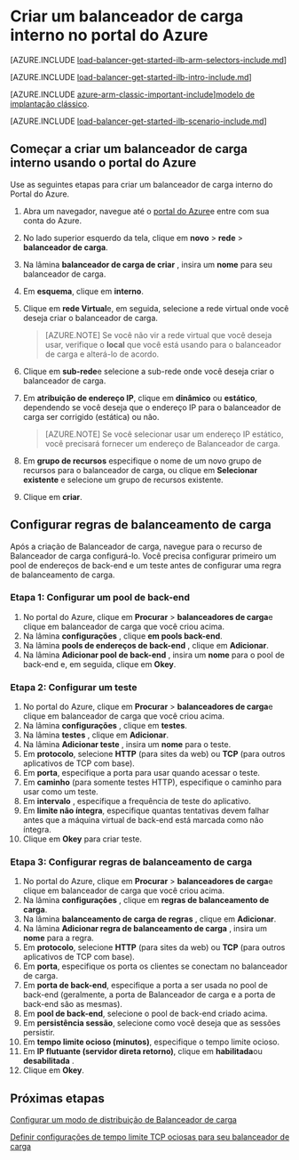 <properties
   pageTitle="Começar a criar um balanceador de carga interno no Gerenciador de recursos usando o portal de Azure | Microsoft Azure"
   description="Aprenda a criar um balanceador de carga interno no Gerenciador de recursos usando o portal do Azure"
   services="load-balancer"
   documentationCenter="na"
   authors="sdwheeler"
   manager="carmonm"
   editor=""
   tags="azure-service-management"
/>
<tags
   ms.service="load-balancer"
   ms.devlang="na"
   ms.topic="hero-article"
   ms.tgt_pltfrm="na"
   ms.workload="infrastructure-services"
   ms.date="10/24/2016"
   ms.author="sewhee" />

# <a name="create-an-internal-load-balancer-in-the-azure-portal"></a>Criar um balanceador de carga interno no portal do Azure

[AZURE.INCLUDE [load-balancer-get-started-ilb-arm-selectors-include.md](../../includes/load-balancer-get-started-ilb-arm-selectors-include.md)]

[AZURE.INCLUDE [load-balancer-get-started-ilb-intro-include.md](../../includes/load-balancer-get-started-ilb-intro-include.md)]

[AZURE.INCLUDE [azure-arm-classic-important-include](../../includes/learn-about-deployment-models-rm-include.md)][modelo de implantação clássico](load-balancer-get-started-ilb-classic-ps.md).

[AZURE.INCLUDE [load-balancer-get-started-ilb-scenario-include.md](../../includes/load-balancer-get-started-ilb-scenario-include.md)]

## <a name="get-started-creating-an-internal-load-balancer-using-azure-portal"></a>Começar a criar um balanceador de carga interno usando o portal do Azure

Use as seguintes etapas para criar um balanceador de carga interno do Portal do Azure.

1. Abra um navegador, navegue até o [portal do Azure](http://portal.azure.com)e entre com sua conta do Azure.
2. No lado superior esquerdo da tela, clique em **novo** > **rede** > **balanceador de carga**.
3. Na lâmina **balanceador de carga de criar** , insira um **nome** para seu balanceador de carga.
4. Em **esquema**, clique em **interno**.
5. Clique em **rede Virtual**e, em seguida, selecione a rede virtual onde você deseja criar o balanceador de carga.

    >[AZURE.NOTE] Se você não vir a rede virtual que você deseja usar, verifique o **local** que você está usando para o balanceador de carga e alterá-lo de acordo.

6. Clique em **sub-rede**e selecione a sub-rede onde você deseja criar o balanceador de carga.
7. Em **atribuição de endereço IP**, clique em **dinâmico** ou **estático**, dependendo se você deseja que o endereço IP para o balanceador de carga ser corrigido (estática) ou não.

    >[AZURE.NOTE] Se você selecionar usar um endereço IP estático, você precisará fornecer um endereço de Balanceador de carga.

8. Em **grupo de recursos** especifique o nome de um novo grupo de recursos para o balanceador de carga, ou clique em **Selecionar existente** e selecione um grupo de recursos existente.
9. Clique em **criar**.

## <a name="configure-load-balancing-rules"></a>Configurar regras de balanceamento de carga

Após a criação de Balanceador de carga, navegue para o recurso de Balanceador de carga configurá-lo.
Você precisa configurar primeiro um pool de endereços de back-end e um teste antes de configurar uma regra de balanceamento de carga.

### <a name="step-1-configure-a-back-end-pool"></a>Etapa 1: Configurar um pool de back-end

1. No portal do Azure, clique em **Procurar** > **balanceadores de carga**e clique em balanceador de carga que você criou acima.
2. Na lâmina **configurações** , clique **em pools back-end**.
3. Na lâmina **pools de endereços de back-end** , clique em **Adicionar**.
4. Na lâmina **Adicionar pool de back-end** , insira um **nome** para o pool de back-end e, em seguida, clique em **Okey**.

### <a name="step-2-configure-a-probe"></a>Etapa 2: Configurar um teste

1. No portal do Azure, clique em **Procurar** > **balanceadores de carga**e clique em balanceador de carga que você criou acima.
2. Na lâmina **configurações** , clique em **testes**.
3. Na lâmina **testes** , clique em **Adicionar**.
4. Na lâmina **Adicionar teste** , insira um **nome** para o teste.
5. Em **protocolo**, selecione **HTTP** (para sites da web) ou **TCP** (para outros aplicativos de TCP com base).
6. Em **porta**, especifique a porta para usar quando acessar o teste.
7. Em **caminho** (para somente testes HTTP), especifique o caminho para usar como um teste.
8. Em **intervalo** , especifique a frequência de teste do aplicativo.
9. Em **limite não íntegra**, especifique quantas tentativas devem falhar antes que a máquina virtual de back-end está marcada como não íntegra.
10. Clique em **Okey** para criar teste.

### <a name="step-3-configure-load-balancing-rules"></a>Etapa 3: Configurar regras de balanceamento de carga

1. No portal do Azure, clique em **Procurar** > **balanceadores de carga**e clique em balanceador de carga que você criou acima.
2. Na lâmina **configurações** , clique em **regras de balanceamento de carga**.
3. Na lâmina **balanceamento de carga de regras** , clique em **Adicionar**.
4. Na lâmina **Adicionar regra de balanceamento de carga** , insira um **nome** para a regra.
5. Em **protocolo**, selecione **HTTP** (para sites da web) ou **TCP** (para outros aplicativos de TCP com base).
6. Em **porta**, especifique os porta os clientes se conectam no balanceador de carga.
7. Em **porta de back-end**, especifique a porta a ser usada no pool de back-end (geralmente, a porta de Balanceador de carga e a porta de back-end são as mesmas).
8. Em **pool de back-end**, selecione o pool de back-end criado acima.
9. Em **persistência sessão**, selecione como você deseja que as sessões persistir.
10. Em **tempo limite ocioso (minutos)**, especifique o tempo limite ocioso.
11. Em **IP flutuante (servidor direta retorno)**, clique em **habilitada**ou **desabilitada** .
12. Clique em **Okey**.

## <a name="next-steps"></a>Próximas etapas

[Configurar um modo de distribuição de Balanceador de carga](load-balancer-distribution-mode.md)

[Definir configurações de tempo limite TCP ociosas para seu balanceador de carga](load-balancer-tcp-idle-timeout.md)